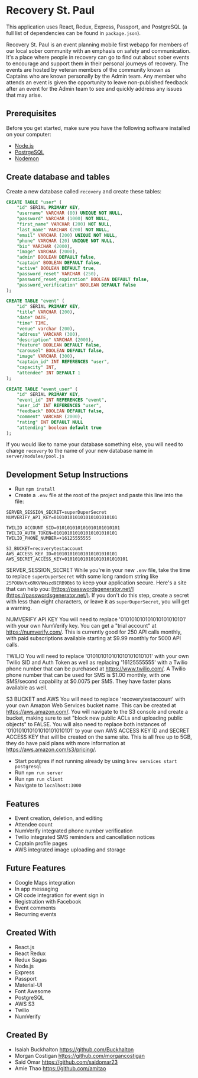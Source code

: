 # Recovery St. Paul
This application uses React, Redux, Express, Passport, and PostgreSQL (a full list of dependencies can be found in `package.json`).

Recovery St. Paul is an event planning mobile first webapp for members of our local sober community with an emphasis on safety and communication.  It's a place where people in recovery can go to find out about sober events to encourage and support them in their personal journeys of recovery. The events are hosted by veteran members of the community known as Captains who are known personally by the Admin team.  Any member who attends an event is given the opportunity to leave non-published feedback after an event for the Admin team to see and quickly address any issues that may arise.

## Prerequisites

Before you get started, make sure you have the following software installed on your computer:

- [Node.js](https://nodejs.org/en/)
- [PostrgeSQL](https://www.postgresql.org/)
- [Nodemon](https://nodemon.io/)

## Create database and tables

Create a new database called `recovery` and create these tables:

```SQL
CREATE TABLE "user" (
    "id" SERIAL PRIMARY KEY,
    "username" VARCHAR (80) UNIQUE NOT NULL,
    "password" VARCHAR (1000) NOT NULL,
    "first_name" VARCHAR (200) NOT NULL,
    "last_name" VARCHAR (200) NOT NULL,
    "email" VARCHAR (200) UNIQUE NOT NULL,
    "phone" VARCHAR (20) UNIQUE NOT NULL,
    "bio" VARCHAR (2000),
    "image" VARCHAR (2000),
    "admin" BOOLEAN DEFAULT false,
    "captain" BOOLEAN DEFAULT false,
    "active" BOOLEAN DEFAULT true,
    "password_reset" VARCHAR (250),
    "password_reset_expiration" BOOLEAN DEFAULT false,
    "password_verification" BOOLEAN DEFAULT false
);

CREATE TABLE "event" (
	"id" SERIAL PRIMARY KEY,
	"title" VARCHAR (200),
	"date" DATE,
	"time" TIME,
	"venue" varchar (200),
	"address" VARCHAR (300),
	"description" VARCHAR (2000),
	"feature" BOOLEAN DEFAULT false, 
	"carousel" BOOLEAN DEFAULT false,
	"image" VARCHAR (300),
	"captain_id" INT REFERENCES "user",
	"capacity" INT, 
	"attendee" INT DEFAULT 1
);

CREATE TABLE "event_user" (
	"id" SERIAL PRIMARY KEY,
	"event_id" INT REFERENCES "event",
	"user_id" INT REFERENCES "user",
	"feedback" BOOLEAN DEFAULT false,
	"comment" VARCHAR (2000),
	"rating" INT DEFAULT NULL
	"attending" boolean default true
);
```

If you would like to name your database something else, you will need to change `recovery` to the name of your new database name in `server/modules/pool.js`

## Development Setup Instructions

* Run `npm install`
* Create a `.env` file at the root of the project and paste this line into the file:
```
SERVER_SESSION_SECRET=superDuperSecret
NUMVERIFY_API_KEY=010101010101010101010101

TWILIO_ACCOUNT_SID=010101010101010101010101
TWILIO_AUTH_TOKEN=010101010101010101010101
TWILIO_PHONE_NUMBER=+16125555555

S3_BUCKET=recoverytestaccount
AWS_ACCESS_KEY_ID=010101010101010101010101
AWS_SECRET_ACCESS_KEY=010101010101010101010101
```
    
SERVER_SESSION_SECRET
While you're in your new `.env` file, take the time to replace `superDuperSecret` with some long random string like `25POUbVtx6RKVNWszd9ERB9Bb6` to keep your application secure. Here's a site that can help you: [https://passwordsgenerator.net/](https://passwordsgenerator.net/). If you don't do this step, create a secret with less than eight characters, or leave it as `superDuperSecret`, you will get a warning.

NUMVERIFY API KEY
You will need to replace '010101010101010101010101' with your own NumVerify key.  You can get a "trial account" at https://numverify.com/.  This is currently good for 250 API calls monthly, with paid subscriptions available starting at $9.99 monthly for 5000 API calls.

TWILIO
You will need to replace '010101010101010101010101' with your own Twilio SID and Auth Token as well as replacing '16125555555' with a Twilio phone number that can be purchased at https://www.twilio.com/.  A Twilio phone number that can be used for SMS is $1.00 monthly, with one SMS/second capability at $0.0075 per SMS.  They have faster plans available as well.

S3 BUCKET and AWS
You will need to replace 'recoverytestaccount' with your own Amazon Web Services bucket name.  This can be created at https://aws.amazon.com/.  You will navigate to the S3 console and create a bucket, making sure to set "block new public ACLs and uploading public objects" to FALSE.  You will also need to replace both instances of '010101010101010101010101' to your own AWS ACCESS KEY ID and SECRET ACCESS KEY that will be created on the same site.  This is all free up to 5GB, they do have paid plans with more information at https://aws.amazon.com/s3/pricing/.

* Start postgres if not running already by using `brew services start postgresql`
* Run `npm run server`
* Run `npm run client`
* Navigate to `localhost:3000`

## Features
- Event creation, deletion, and editing
- Attendee count
- NumVerify integrated phone number verification
- Twilio integrated SMS reminders and cancellation notices
- Captain profile pages
- AWS integrated image uploading and storage

## Future Features
- Google Maps integration
- In app messaging 
- QR code integration for event sign in
- Registration with Facebook
- Event comments
- Recurring events

## Created With
- React.js
- React Redux
- Redux Sagas
- Node.js
- Express 
- Passport
- Material-UI
- Font Awesome
- PostgreSQL
- AWS S3
- Twilio
- NumVerify

## Created By
- Isaiah Buckhalton https://github.com/Buckhalton
- Morgan Costigan https://github.com/morgancostigan
- Said Omar https://github.com/saidomar23
- Amie Thao https://github.com/amitao


